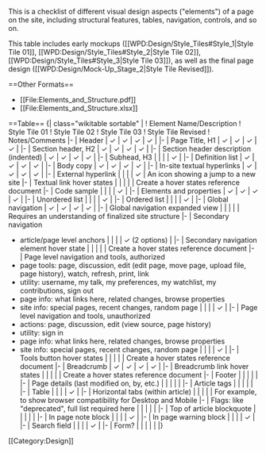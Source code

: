 This is a checklist of different visual design aspects ("elements") of a page on the site, including structural features, tables, navigation, controls, and so on.

This table includes early mockups ([[WPD:Design/Style_Tiles#Style_1|Style Tile 01]], [[WPD:Design/Style_Tiles#Style_2|Style Tile 02]], [[WPD:Design/Style_Tiles#Style_3|Style Tile 03]]), as well as the final page design ([[WPD:Design/Mock-Up_Stage_2|Style Tile Revised]]).

==Other Formats==
* [[File:Elements_and_Structure.pdf]]
* [[File:Elements_and_Structure.xlsx]]

==Table==
{| class="wikitable sortable" |
! Element Name/Description
! Style Tile 01
! Style Tile 02
! Style Tile 03
! Style Tile Revised
! Notes/Comments
|-
| Header
| ✓
| ✓
| ✓
| ✓
| 
|-
| Page Title, H1
| ✓
| ✓
| ✓
| ✓
| 
|-
| Section header, H2
| ✓
| ✓
| ✓
| ✓
| 
|-
| Section header description (indented)
| ✓
| ✓
| ✓
| ✓
| 
|-
| Subhead, H3
| 
| 
| 
| ✓ 
| 
|-
| Definition list
| ✓
| ✓
| ✓
| ✓
| 
|-
| Body copy
| ✓
| ✓
| ✓
| ✓
| 
|-
| In-site textual hyperlinks
| ✓
| ✓
| ✓
| ✓
| 
|-
| External hyperlink
| 
| 
| 
| ✓ 
| An icon showing a jump to a new site
|-
| Textual link hover states
| 
| 
| 
| 
| Create a hover states reference document
|-
| Code sample
| 
|
|
| ✓
| 
|-
| Elements and properties
| ✓
| ✓
| ✓
| ✓
| 
|-
| Unordered list
| 
|
|
| ✓
| 
|-
| Ordered list
| 
|
|
| ✓
| 
|-
| Global navigation
| ✓
| ✓
| ✓
| ✓
| 
|-
| Global navigation expanded view
| 
| 
| 
| 
| Requires an understanding of finalized site structure
|-
| Secondary navigation 
* article/page level anchors
| 
| 
| 
| ✓ (2 options)
| 
|-
| Secondary navigation element hover state
| 
| 
| 
| 
| Create a hover states reference document
|-
| Page level navigation and tools, authorized
* page tools: page, discussion, edit (edit page, move page, upload file, page history), watch, refresh, print, link
* utility: username, my talk, my preferences, my watchlist, my contributions, sign out
* page info: what links here, related changes, browse properties
* site info: special pages, recent changes, random page
| 
| 
| 
| ✓
| 
|-
| Page level navigation and tools, unauthorized 
* actions: page, discussion, edit (view source, page history)
* utility: sign in
* page info: what links here, related changes, browse properties
* site info: special pages, recent changes, random page
| 
| 
| 
| ✓
|
|-
| Tools button hover states
| 
| 
| 
| 
| Create a hover states reference document
|-
| Breadcrumb
| ✓
| ✓
| ✓
| ✓
| 
|-
| Breadcrumb link hover states
| 
| 
| 
| 
| Create a hover states reference document
|-
| Footer
| 
| 
| 
| 
| 
|-
| Page details (last modified on, by, etc.)
| 
| 
| 
| 
| 
|-
| Article tags
| 
| 
| 
| 
| 
|-
| Table
| 
| 
| 
| ✓
| 
|-
| Horizontal tabs (within article)
| 
| 
| 
| 
| For example, to show browser compatibility for Desktop and Mobile
|-
| Flags: like "deprecated", full list required here
| 
| 
| 
| 
| 
|-
| Top of article blockquote
| 
| 
| 
| 
| 
|-
| In page note block
| 
| 
| 
| ✓ 
| 
|-
| In page warning block
| 
| 
| 
| ✓ 
| 
|-
| Search field
| 
| 
| 
| ✓ 
| 
|-
| Form?
| 
| 
| 
| 
| 
|}

[[Category:Design]]